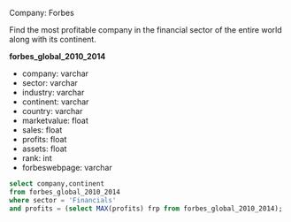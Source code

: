 Company: Forbes

Find the most profitable company in the financial sector of the entire world along with its continent.

<b> forbes_global_2010_2014 </b>
- company: varchar
- sector: varchar
- industry: varchar
- continent: varchar
- country: varchar
- marketvalue: float
- sales: float
- profits: float
- assets: float
- rank: int
- forbeswebpage: varchar

```SQL
select company,continent
from forbes_global_2010_2014
where sector = 'Financials'
and profits = (select MAX(profits) frp from forbes_global_2010_2014);
```
